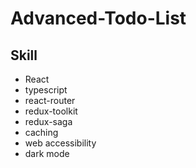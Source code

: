 # Advanced-Todo-List

## Skill

- React
- typescript
- react-router
- redux-toolkit
- redux-saga
- caching
- web accessibility
- dark mode

